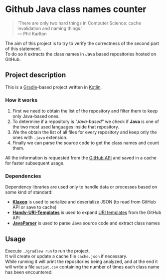 # Github Java class names counter

> ‘There are only two hard things in Computer Science: cache invalidation and naming things.’  
> — Phil Karlton

The aim of this project is to try to verify the correctness of the second part of this statement.  
To do so it extracts the class names in Java based repositories hosted on GitHub.

## Project description
This is a [Gradle](https://gradle.org)-based project written in [Kotlin](https://kolinlang.org).  

### How it works
1. First we need to obtain the list of the repository and filter them to keep only Java-based ones.  
1. To determine if a repository is _"Java-based"_ we check if **Java** is one of the two most used languages inside that repository.  
1. We the obtain the list of all files for every  repository and keep only the ones with `.java` extension.  
1. Finally we can parse the source code to get the class names and count them.

All the information is requested from the [GitHub API](https://developer.github.com/v3/) and saved in a cache for faster subsequent usage.

### Dependencies
Dependency libraries are used only to handle data or processes based on some kind of standard:

* [**Klaxon**](https://github.com/cbeust/klaxon) is used to serialize and deserialize JSON (to read from GitHub API or save to cache)
* [**Handy-URI-Templates**](https://github.com/damnhandy/Handy-URI-Templates) is used to expand [URI templates](https://en.wikipedia.org/wiki/URL_Template) from the GitHub API
* [**JavaParser**](https://javaparser.org/) is used to parse Java source code and extract class names

## Usage
Execute `./gradlew run` to run the project.  
It will create or update a cache file `cache.json` if necessary.  
While running it will print the repositories being analyzed,
and at the end it will write a file `output.csv` containing
the number of times each class name has been encountered.
